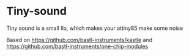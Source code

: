 # Tiny-sound
Tiny sound is a small lib, which makes your attiny85 make some noise

Based on https://github.com/bastl-instruments/kastle and https://github.com/bastl-instruments/one-chip-modules
